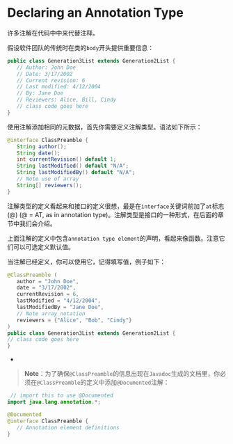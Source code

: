 # Declaring an Annotation Type

许多注解在代码中中来代替注释。

假设软件团队的传统时在类的`body`开头提供重要信息：

```java
public class Generation3List extends Generation2List {
   // Author: John Doe
   // Date: 3/17/2002
   // Current revision: 6
   // Last modified: 4/12/2004
   // By: Jane Doe
   // Reviewers: Alice, Bill, Cindy
   // class code goes here
}
```

使用注解添加相同的元数据，首先你需要定义注解类型。语法如下所示：

```java
@interface ClassPreamble {
   String author();
   String date();
   int currentRevision() default 1;
   String lastModified() default "N/A";
   String lastModifiedBy() default "N/A";
   // Note use of array
   String[] reviewers();
}
```

注解类型的定义看起来和接口的定义很想，最是在`interface`关键词前加了`at`标志\(@\) \(@ = AT, as in annotation type\)。注解类型是接口的一种形式，在后面的章节中我们会介绍。

上面注解的定义中包含`annotation type element`的声明，看起来像函数。注意它们可以可选定义默认值。

当注解已经定义，你可以使用它，记得填写值，例子如下：

```java
@ClassPreamble (
   author = "John Doe",
   date = "3/17/2002",
   currentRevision = 6,
   lastModified = "4/12/2004",
   lastModifiedBy = "Jane Doe",
   // Note array notation
   reviewers = {"Alice", "Bob", "Cindy"}
)
public class Generation3List extends Generation2List {
// class code goes here
}
```

-

> **Note**：为了确保`@ClassPreamble`的信息出现在`Javadoc`生成的文档里，你必须在`@ClassPreamble`的定义中添加`@Documented`注解：

```java
 // import this to use @Documented
import java.lang.annotation.*;

@Documented
@interface ClassPreamble {
   // Annotation element definitions
}
```

